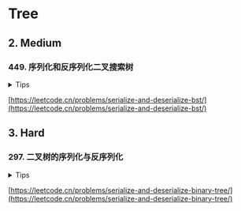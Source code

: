 # Tree

## 2. Medium

### 449. 序列化和反序列化二叉搜索树

<details>
<summary>Tips</summary>

1. 先序遍历
2. 然后不需要额外编码null
3. 反序列化时left是当前的根,从left+1到right找第一个 > 根的就是右子树
4. 前面的区间就是左子树

</details>

[https://leetcode.cn/problems/serialize-and-deserialize-bst/](https://leetcode.cn/problems/serialize-and-deserialize-bst/)

## 3. Hard

### 297. 二叉树的序列化与反序列化

<details>
<summary>Tips</summary>

1. 把null值编码进去,这样就可以唯一确定一课树了
2. 反序列化时,每次pop队首元素来代替游标
3. 只要是null了就说明这个子树到底了

</details>

[https://leetcode.cn/problems/serialize-and-deserialize-binary-tree/](https://leetcode.cn/problems/serialize-and-deserialize-binary-tree/)